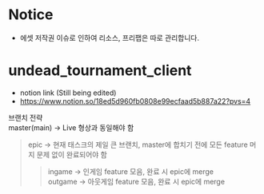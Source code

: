 # Notice
- 에셋 저작권 이슈로 인하여 리소스, 프리팹은 따로 관리합니다.

# undead_tournament_client
- notion link (Still being edited)
- https://www.notion.so/18ed5d960fb0808e99ecfaad5b887a22?pvs=4


브랜치 전략  
master(main) -> Live 형상과 동일해야 함  
> epic -> 현재 태스크의 제일 큰 브랜치, master에 합치기 전에 모든 feature 머지 문제 없이 완료되어야 함
>> ingame -> 인게임 feature 모음, 완료 시 epic에 merge  
>> outgame -> 아웃게임 feature 모음, 완료 시 epic에 merge  
